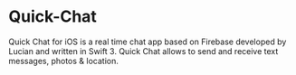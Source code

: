 # Quick-Chat
Quick Chat for iOS is a real time chat app based on Firebase developed by Lucian and written in Swift 3.  Quick Chat allows to send and receive text messages, photos &amp; location.
